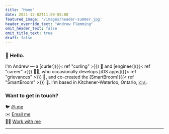 ```yaml
---
title: "Home"
date: 2021-12-02T11:50-05:00
featured_image: '/images/header-summer.jpg'
header_override_text: "Andrew Flemming"
omit_header_text: false
omit_title_text: true
draft: false
---
```

### 👋 Hello.

I'm Andrew — a 
[curler]({{< ref "curling" >}}) 🥌 and
[engineer]({{< ref "career" >}}) 👷‍♂, who occasionally develops
[iOS apps]({{< ref "grievances" >}}) 📱, and co-created the 
[SmartBroom]({{< ref "SmartBroom" >}}) 🧹. I'm based in Kitchener-Waterloo, Ontario, 🇨🇦.


### Want to get in touch?
🐦 [@ me](http://twitter.com/aflemm) \
✉️ [Email me](mailto:contact@andrewflemming.net)  
🧑‍💻 [Work with me](https://www.linkedin.com/in/andrew-flemming/)

---

